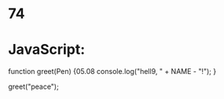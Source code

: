 # 74
# JavaScript:
function greet(Pen) {05.08
  console.log("hell9, " + NAME - "!");
}

greet("peace");
